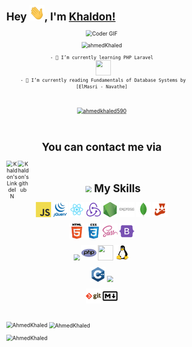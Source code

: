 
# Hey <img src="https://github.com/AbdallahHemdan/AbdallahHemdan/blob/master/wave.gif" width="40px" height="40px">, I'm [Khaldon!](https://github.com/AhmedKhaled590) 
<p align="center">
  <img src="https://media1.tenor.com/images/cd37fa49c983ac905df0016fd5b6a2ee/tenor.gif?itemid=13165216" alt="Coder GIF" width="500" height="400">
</p>
<p align="center"> <img src="https://komarev.com/ghpvc/?username=ahmedkhaled590&label=Profile%20views&color=0e75b6&style=flat" alt="ahmedKhaled" /> </p>

<div align="center">
  
<div align="center">
  <code> - 🌱 I’m currently learning PHP Laravel 
 </code>
  <img src="https://upload.wikimedia.org/wikipedia/commons/thumb/9/9a/Laravel.svg/1200px-Laravel.svg.png" width="40" height="40" />
</div>

<div align="center">
  <code> - 🌱 I’m currently reading Fundamentals of Database Systems by [ElMasri - Navathe]
 </code>
</div>
<br/>

<div align="center">
<p align="center"> <a href="https://github.com/ryo-ma/github-profile-trophy"><img src="https://github-profile-trophy.vercel.app/?username=ahmedkhaled590" alt="ahmedkhaled590" /></a> </p>
</div>
<br/>



# You can contact me via

<a href="https://www.linkedin.com/in/ahmed-khaled-a53363193/" target="_blank">
  <img align="left" alt="Khaldon's LinkdeIN" width="30px" src="https://cdn-icons-png.flaticon.com/512/174/174857.png" draggable="false" />
</a>
<a href="https://github.com/AhmedKhaled590" target="_blank">
  <img align="left" alt="Khaldon's github" width="30px" src="https://github.githubassets.com/images/modules/logos_page/GitHub-Mark.png" draggable="false" />
</a>
</div>
<br/>

<div align="center">
  
# <img src="https://media1.giphy.com/media/1NYkJ0wTvncdXV5dN5/giphy.gif" width="50">  My Skills 
</div>

<div align="center">

<code><img height="40" src="https://raw.githubusercontent.com/github/explore/80688e429a7d4ef2fca1e82350fe8e3517d3494d/topics/javascript/javascript.png"></code>
<code><img height="40" src="https://raw.githubusercontent.com/devicons/devicon/1119b9f84c0290e0f0b38982099a2bd027a48bf1/icons/jquery/jquery-plain-wordmark.svg"></code>
<code><img height="40" src="https://raw.githubusercontent.com/github/explore/80688e429a7d4ef2fca1e82350fe8e3517d3494d/topics/react/react.png"></code>
<code><img height="40" src="https://raw.githubusercontent.com/github/explore/80688e429a7d4ef2fca1e82350fe8e3517d3494d/topics/redux/redux.png"></code>
<code><img height="40" src="https://raw.githubusercontent.com/github/explore/80688e429a7d4ef2fca1e82350fe8e3517d3494d/topics/nodejs/nodejs.png"></code>
<code><img height="40" src="https://raw.githubusercontent.com/devicons/devicon/1119b9f84c0290e0f0b38982099a2bd027a48bf1/icons/express/express-original-wordmark.svg"></code>
<code><img height="40" src="https://raw.githubusercontent.com/devicons/devicon/1119b9f84c0290e0f0b38982099a2bd027a48bf1/icons/mongodb/mongodb-original.svg"></code>
<code><img height="40" src="https://raw.githubusercontent.com/vscode-icons/vscode-icons/master/icons/file_type_jest.svg?sanitize=true"></code>

<code><img height="40" src="https://raw.githubusercontent.com/github/explore/80688e429a7d4ef2fca1e82350fe8e3517d3494d/topics/html/html.png"></code>
<code><img height="40" src="https://raw.githubusercontent.com/github/explore/80688e429a7d4ef2fca1e82350fe8e3517d3494d/topics/css/css.png"></code>
<code><img height="40" src="https://raw.githubusercontent.com/github/explore/80688e429a7d4ef2fca1e82350fe8e3517d3494d/topics/sass/sass.png"></code>
<img src="https://raw.githubusercontent.com/devicons/devicon/master/icons/bootstrap/bootstrap-plain.svg" alt="bootstrap" width="40" height="40" />

<code><img height="40" src="https://banner2.cleanpng.com/20180526/oqt/kisspng-microsoft-sql-server-mysql-database-logo-5b098c6ebad6d7.7316225815273524307653.jpg"></code>
<code><img height="40" src="https://raw.githubusercontent.com/github/explore/80688e429a7d4ef2fca1e82350fe8e3517d3494d/topics/php/php.png"></code>
<img src="https://upload.wikimedia.org/wikipedia/commons/thumb/9/9a/Laravel.svg/1200px-Laravel.svg.png" width="40" height="40" />
<code><img height="40" src="https://raw.githubusercontent.com/devicons/devicon/1119b9f84c0290e0f0b38982099a2bd027a48bf1/icons/linux/linux-original.svg"></code>


<code><img height="40" src="https://raw.githubusercontent.com/github/explore/80688e429a7d4ef2fca1e82350fe8e3517d3494d/topics/cpp/cpp.png"></code>
<code><img height="40" src="https://raw.githubusercontent.com/jmnote/z-icons/a0040ee40dfc50f40e9ee72e28bae1d24173d557/svg/java.svg"></code>

<code><img height="40" src="https://raw.githubusercontent.com/github/explore/80688e429a7d4ef2fca1e82350fe8e3517d3494d/topics/git/git.png"></code>
<code><img height="40" src="https://raw.githubusercontent.com/devicons/devicon/1119b9f84c0290e0f0b38982099a2bd027a48bf1/icons/markdown/markdown-original.svg"></code>
</div>

</div>


<br/>

<p></p>
<p><img align="left" src="https://github-readme-stats.vercel.app/api/top-langs?username=AhmedKhaled590&show_icons=true&locale=en&layout=compact" alt="AhmedKhaled" /></p>

<p>&nbsp;<img align="center" src="https://github-readme-stats.vercel.app/api?username=AhmedKhaled590&show_icons=true&locale=en" alt="AhmedKhaled" /></p>

<p><img align="center" src="https://github-readme-streak-stats.herokuapp.com/?user=AhmedKhaled590&" alt="AhmedKhaled" /></p>

<!-- 
Here are some ideas to get you started:

- 🔭 I’m currently working on ...
- 🌱 I’m currently learning ...
- 👯 I’m looking to collaborate on ...
- 🤔 I’m looking for help with ...
- 💬 Ask me about ...
- 📫 How to reach me: ...
- 😄 Pronouns: ...
- ⚡ Fun fact: ...
 -->
